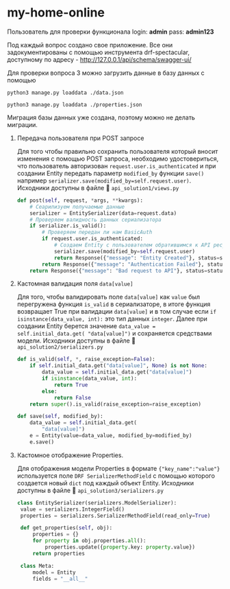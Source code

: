 # my-home-online

Пользователь для проверки функционала login: **admin** pass: **admin123**

Под каждый вопрос создано свое приложение. Все они задокументированы с помощью инструмента drf-spectacular, доступному по адресу - http://127.0.0.1/api/schema/swagger-ui/

Для проверки вопроса 3 можно загрузить данные в базу данных с помощью 
```
python3 manage.py loaddata ./data.json
```
```
python3 manage.py loaddata ./properties.json
```

Миграция базы данных уже создана, поэтому можно не делать миграции.

1. Передача пользователя при POST запросе
   
    Для того чтобы правильно сохранить пользователя который вносит изменения с помощью POST запроса, необходимо удостовериться, что пользователь авторизован `request.user.is_authenticated` и при создании Entity передать параметр `modified_by` функции `save()` например `serializer.save(modified_by=self.request.user)`. Исходники доступны в файле 📁 `api_solution1/views.py`

    ```python
    def post(self, request, *args, **kwargs):
        # Сеарилизуем получаемые данные
        serializer = EntitySerializer(data=request.data)
        # Проверяем валидность данных сериализатора
        if serializer.is_valid():
            # Проверяем передан ли нам BasicAuth
            if request.user.is_authenticated:
                # Создаем Entity с пользователем обратившимся к API ресурсу
                serializer.save(modified_by=self.request.user)
                return Response({"message": "Entity Created"}, status=status.HTTP_201_CREATED)
            return Response({"message": "Authentication Failed"}, status=status.HTTP_401_UNAUTHORIZED)
        return Response({"message": "Bad request to API"}, status=status.HTTP_400_BAD_REQUEST)
    ```

2. Кастомная валидация поля `data[value]`
   
   Для того, чтобы валидировать поле `data[value]` как `value` был перегружена функция `is_valid` в сериализаторе, в итоге функция возвращает True при валидации `data[value]` и в том случае если `if isinstance(data_value, int):` это тип данных `integer`. Далее при создании Entity берется значение `data_value = self.initial_data.get(
            "data[value]")` и сохраняется средствами модели.
    Исходники доступны в файле 📁 `api_solution2/serializers.py`

    ```python
    def is_valid(self, *, raise_exception=False):
        if self.initial_data.get("data[value]", None) is not None:
            data_value = self.initial_data.get("data[value]")
            if isinstance(data_value, int):
                return True
            else:
                return False
        return super().is_valid(raise_exception=raise_exception)

    def save(self, modified_by):
        data_value = self.initial_data.get(
            "data[value]")
        e = Entity(value=data_value, modified_by=modified_by)
        e.save()
    ```

3. Кастомное отображение Properties.
   
   Для отображения модели Properties в формате `{"key_name":"value"}` используется поле `DRF SerializerMethodField` с помощью которого создается новый `dict` под каждый объект Entity. Исходники доступны в файле 📁 `api_solution3/serializers.py`

   ```python
   class EntitySerializer(serializers.ModelSerializer):
    value = serializers.IntegerField()
    properties = serializers.SerializerMethodField(read_only=True)

    def get_properties(self, obj):
        properties = {}
        for property in obj.properties.all():
            properties.update({property.key: property.value})
        return properties

    class Meta:
        model = Entity
        fields = "__all__"
   ``` 
